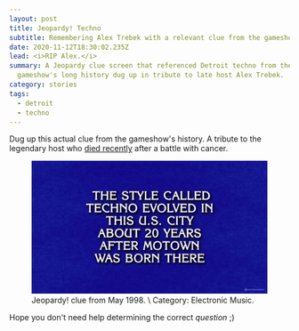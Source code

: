 ```yaml
---
layout: post
title: Jeopardy! Techno
subtitle: Remembering Alex Trebek with a relevant clue from the gameshow's history
date: 2020-11-12T18:30:02.235Z
lead: <i>RIP Alex.</i>
summary: A Jeopardy clue screen that referenced Detroit techno from the
  gameshow's long history dug up in tribute to late host Alex Trebek.
category: stories
tags:
  - detroit
  - techno
---
```

Dug up this actual clue from the gameshow's history. A tribute to the legendary host who [died recently](https://www.nytimes.com/2020/11/08/arts/television/alex-trebek-dead.html) after a battle with cancer.  

<figure class="figure">
<img class="figure-image img-fluid" src="/img/jeopardy-detroit-techno-12may1998-continuumizm-1280x720.jpg" alt="Jeopardy clue screen, text: &quot;The style called techno evolved in this U.S. city about 20 years after Motown was born there&quot;, faithfully recreated by Continuumizm. Aired May 12, 1998." title="WHAT IS DETROIT? Hard to find a pre-digital era Jeopardy clip since this appeared in 1998, so faithfully recreated it!">
<figcaption class="figure-caption">Jeopardy! clue from May 1998. \
Category: Electronic Music.</figcaption>
</figure>

Hope you don't need help determining the correct *question* ;)